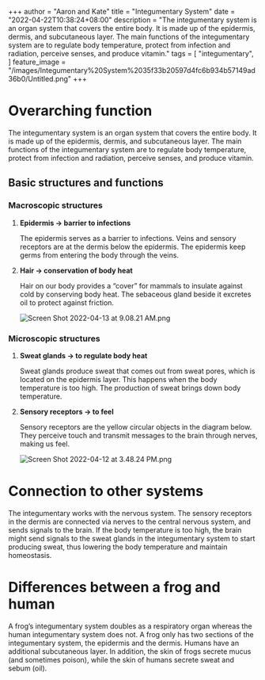 +++
author = "Aaron and Kate"
title = "Integumentary System"
date = "2022-04-22T10:38:24+08:00"
description = "The integumentary system is an organ system that covers the entire body. It is made up of the epidermis, dermis, and subcutaneous layer. The main functions of the integumentary system are to regulate body temperature, protect from infection and radiation, perceive senses, and produce vitamin."
tags = [
	"integumentary",
]
feature_image = "/images/Integumentary%20System%2035f33b20597d4fc6b934b57149ad36b0/Untitled.png"
+++


# Overarching function

The integumentary system is an organ system that covers the entire body. It is made up of the epidermis, dermis, and subcutaneous layer. The main functions of the integumentary system are to regulate body temperature, protect from infection and radiation, perceive senses, and produce vitamin.

## Basic structures and functions

### Macroscopic structures

1. **Epidermis → barrier to infections**
    
    The epidermis serves as a barrier to infections. Veins and sensory receptors are at the dermis below the epidermis. The epidermis keep germs from entering the body through the veins.
    
2. **Hair → conservation of body heat**
    
    Hair on our body provides a “cover” for mammals to insulate against cold by conserving body heat. The sebaceous gland beside it excretes oil to protect against friction.
    
    ![Screen Shot 2022-04-13 at 9.08.21 AM.png](/images/Integumentary%20System%2035f33b20597d4fc6b934b57149ad36b0/Screen_Shot_2022-04-13_at_9.08.21_AM.png)
    

### Microscopic structures

1. **Sweat glands → to regulate body heat**
    
    Sweat glands produce sweat that comes out from sweat pores, which is located on the epidermis layer. This happens when the body temperature is too high. The production of sweat brings down body temperature. 
    
2. **Sensory receptors → to feel**
    
    Sensory receptors are the yellow circular objects in the diagram below. They perceive touch and transmit messages to the brain through nerves, making us feel.
    
    ![Screen Shot 2022-04-12 at 3.48.24 PM.png](/images/Integumentary%20System%2035f33b20597d4fc6b934b57149ad36b0/Screen_Shot_2022-04-12_at_3.48.24_PM.png)
    

# Connection to other systems

The integumentary works with the nervous system. The sensory receptors in the dermis are connected via nerves to the central nervous system, and sends signals to the brain. If the body temperature is too high, the brain might send signals to the sweat glands in the integumentary system to start producing sweat, thus lowering the body temperature and maintain homeostasis.

# Differences between a frog and human

A frog’s integumentary system doubles as a respiratory organ whereas the human integumentary system does not. A frog only has two sections of the integumentary system, the epidermis and the dermis. Humans have an additional subcutaneous layer. In addition, the skin of frogs secrete mucus (and sometimes poison), while the skin of humans secrete sweat and sebum (oil).